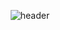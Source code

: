 <div align="center">
  
  ![header](https://capsule-render.vercel.app/api?type=Waving&color=#003459&height=200&section=header&text=Haseong%20Jung&fontColor=ffffff&fontSize=35&animation=fadeIn&fontAlignY=40)
</div>
